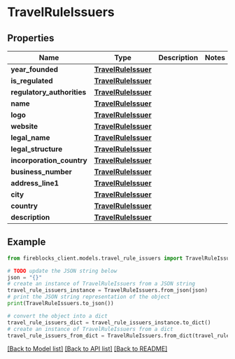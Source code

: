 # TravelRuleIssuers


## Properties

Name | Type | Description | Notes
------------ | ------------- | ------------- | -------------
**year_founded** | [**TravelRuleIssuer**](TravelRuleIssuer.md) |  | 
**is_regulated** | [**TravelRuleIssuer**](TravelRuleIssuer.md) |  | 
**regulatory_authorities** | [**TravelRuleIssuer**](TravelRuleIssuer.md) |  | 
**name** | [**TravelRuleIssuer**](TravelRuleIssuer.md) |  | 
**logo** | [**TravelRuleIssuer**](TravelRuleIssuer.md) |  | 
**website** | [**TravelRuleIssuer**](TravelRuleIssuer.md) |  | 
**legal_name** | [**TravelRuleIssuer**](TravelRuleIssuer.md) |  | 
**legal_structure** | [**TravelRuleIssuer**](TravelRuleIssuer.md) |  | 
**incorporation_country** | [**TravelRuleIssuer**](TravelRuleIssuer.md) |  | 
**business_number** | [**TravelRuleIssuer**](TravelRuleIssuer.md) |  | 
**address_line1** | [**TravelRuleIssuer**](TravelRuleIssuer.md) |  | 
**city** | [**TravelRuleIssuer**](TravelRuleIssuer.md) |  | 
**country** | [**TravelRuleIssuer**](TravelRuleIssuer.md) |  | 
**description** | [**TravelRuleIssuer**](TravelRuleIssuer.md) |  | 

## Example

```python
from fireblocks_client.models.travel_rule_issuers import TravelRuleIssuers

# TODO update the JSON string below
json = "{}"
# create an instance of TravelRuleIssuers from a JSON string
travel_rule_issuers_instance = TravelRuleIssuers.from_json(json)
# print the JSON string representation of the object
print(TravelRuleIssuers.to_json())

# convert the object into a dict
travel_rule_issuers_dict = travel_rule_issuers_instance.to_dict()
# create an instance of TravelRuleIssuers from a dict
travel_rule_issuers_from_dict = TravelRuleIssuers.from_dict(travel_rule_issuers_dict)
```
[[Back to Model list]](../README.md#documentation-for-models) [[Back to API list]](../README.md#documentation-for-api-endpoints) [[Back to README]](../README.md)


